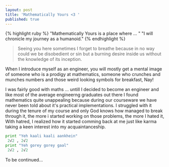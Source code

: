 ```yaml
---
layout: post
title: 'Mathematically Yours <3 '
published: true
---
```

{% highlight ruby %}
"Mathematically Yours is a place where ... "
"I will chronicle my journey as a humanoid."
{% endhighlight %}


>Seeing you here sometimes I forget to breathe because in no way could we be disobedient or sin but a burning desire inside us without the knowledge of its inception.

When I introduce myself as an engineer, you will mostly get a mental image of someone who is a prodigy at mathematics, someone who crunches and munches numbers and those weird looking symbols for breakfast, Nay! 



I was fairly good with maths ... untill I decided to become an engineer and like most of the average engineerng graduates out there I found mathematics quite unappealing because during our courseware we have never been told about it's practical implementations. I struggled with it during the tenure of my course and only God knows how managed to break through it, the more i started working on those problems, the more I hated it, With hatred, I realized  how it started comming back at me just like karma taking a keen interest into my acquaintanceship.

```python
print "Yeh kaali kaali aankhein"
 2√2 , 2√2
print "Yeh gorey gorey gaal"
 2√2 , 2√2
```


To be continued...
